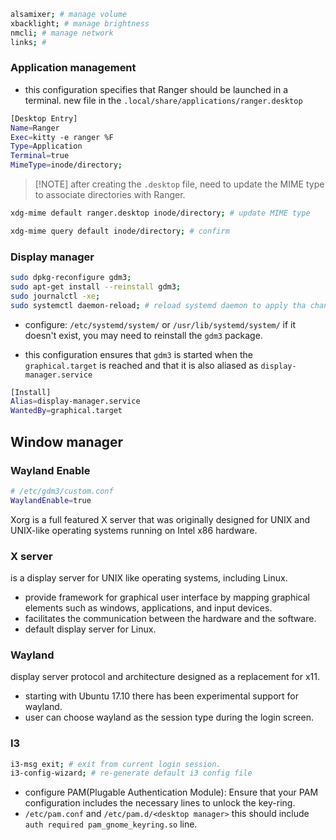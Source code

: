 ```bash
alsamixer; # manage volume
xbacklight; # manage brightness
nmcli; # manage network
links; #
```
### Application management
- this configuration specifies that Ranger should be launched in a terminal. new file in the `.local/share/applications/ranger.desktop`
```bash
[Desktop Entry]
Name=Ranger
Exec=kitty -e ranger %F
Type=Application
Terminal=true
MimeType=inode/directory;
```

> [!NOTE] after creating the `.desktop` file, need to update the MIME type to associate directories with Ranger.

```bash
xdg-mime default ranger.desktop inode/directory; # update MIME type

xdg-mime query default inode/directory; # confirm
```

### Display manager
```bash
sudo dpkg-reconfigure gdm3;
sudo apt-get install --reinstall gdm3;
sudo journalctl -xe;
sudo systemctl daemon-reload; # reload systemd daemon to apply tha changes;
```

- configure: `/etc/systemd/system/` or `/usr/lib/systemd/system/` if it doesn't exist, you may need to reinstall the `gdm3` package.

- this configuration ensures that `gdm3` is started when the `graphical.target` is reached and that it is also aliased as `display-manager.service`
```bash
[Install]
Alias=display-manager.service
WantedBy=graphical.target
```

## Window manager

### Wayland Enable
```bash
# /etc/gdm3/custom.conf
WaylandEnable=true
```

Xorg is a full featured X server that was originally designed for UNIX and UNIX-like operating systems running on Intel x86 hardware.

### X server
is a display server for UNIX like operating systems, including Linux.

- provide framework for graphical user interface by mapping graphical elements such as windows, applications, and input devices.
- facilitates the communication between the hardware and the software.
- default display server for Linux.

### Wayland
display server protocol and architecture designed as a replacement for x11.

- starting with Ubuntu 17.10 there has been experimental support for wayland.
- user can choose wayland as the session type during the login screen.

### I3
```bash
i3-msg exit; # exit from current login session.
i3-config-wizard; # re-generate default i3 config file
```

- configure PAM(Plugable Authentication Module): Ensure that your PAM configuration includes the necessary lines to unlock the key-ring. 
- `/etc/pam.conf` and `/etc/pam.d/<desktop manager>` this should include `auth required pam_gnome_keyring.so` line.